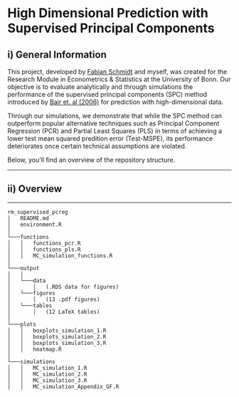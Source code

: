 # High Dimensional Prediction with Supervised Principal Components


## i) General Information

This project, developed by [Fabian Schmidt](https://github.com/schmidtfabian) and myself, was created for the Research Module in Econometrics & Statistics at the University of Bonn. Our objective is to evaluate analytically and through simulations the performance of the supervised principal components (SPC) method introduced by [Bair et. al (2006)](https://www.tandfonline.com/doi/abs/10.1198/016214505000000628) for prediction with high-dimensional data.

Through our simulations, we demonstrate that while the SPC method can outperform popular alternative techniques such as Principal Component Regression (PCR) and Partial Least Squares (PLS) in terms of achieving a lower test mean squared predition error (Test-MSPE), its performance deteriorates once certain technical assumptions are violated.

Below, you'll find an overview of the repository structure.

---------------------
## ii) Overview
---------------------

    rm_supervised_pcreg
    │   README.md
    │   environment.R
    │
    └───functions
    │   │   functions_pcr.R
    │   │   functions_pls.R
    │   │   MC_simulation_functions.R
    │   
    └───output
    │   │ 
    │   └───data
    │       │   (.RDS data for figures)
    │   └───figures
    │       │   (13 .pdf figures)
    │   └───tables
    │       │   (12 LaTeX tables)
    │
    └───plots
    │   │   boxplots_simulation_1.R
    │   │   boxplots_simulation_2.R
    │   │   boxplots_simulation_3.R
    │   │   heatmap.R
    │  
    └───simulations
    │   │   MC_simulation_1.R
    │   │   MC_simulation_2.R
    │   │   MC_simulation_3.R
    │   │   MC_simulation_Appendix_GF.R
